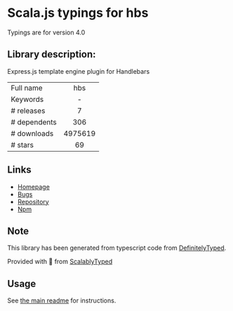 
# Scala.js typings for hbs

Typings are for version 4.0

## Library description:
Express.js template engine plugin for Handlebars

|                    |                 |
| ------------------ | :-------------: |
| Full name          | hbs |
| Keywords           | - |
| # releases         | 7 |
| # dependents       | 306 |
| # downloads        | 4975619 |
| # stars            | 69 |

## Links
- [Homepage](https://github.com/pillarjs/hbs#readme)
- [Bugs](https://github.com/pillarjs/hbs/issues)
- [Repository](https://github.com/pillarjs/hbs)
- [Npm](https://www.npmjs.com/package/hbs)
    


## Note
This library has been generated from typescript code from [DefinitelyTyped](https://definitelytyped.org).

Provided with :purple_heart: from [ScalablyTyped](https://github.com/oyvindberg/ScalablyTyped)

## Usage
See [the main readme](../../readme.md) for instructions.


